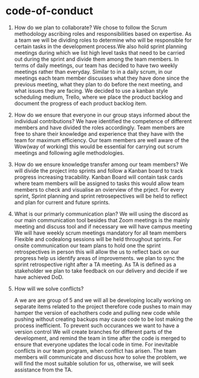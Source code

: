 # code-of-conduct
1. How do we plan to collaborate?
    We chose to follow the Scrum methodology ascribing roles and responsibilities based on expertise. As a team we will be dividing roles to determine who will be responsible for certain tasks in the development process.We also hold sprint planning meetings during which we list high level tasks that need to be carried out during the sprint and divide them among the team members. In terms of daily meetings, our team has decided to have two weekly meetings rather than everyday. Similar to in a daily scrum, in our meetings each team member discusses what they have done since the previous meeting, what they plan to do before the next meeting, and what issues they are facing. We decided to use a kanban style scheduling medium, Trello, where we place the product backlog and document the progress of each product backlog item.

2. How do we ensure that everyone in our group stays informed about the individual contributions?
    We have identified the competence of different members and have divided the roles accordingly. Team members are free to share their knowledge and experience that they have with the team for maximum efficiency. Our team members are well aware of the Wow(way of working) this would be essential for carrying out scrum meetings and following agile methodologies.

3. How do we ensure knowledge transfer among our team members?
    We will divide the project into sprints and follow a Kanban board to track progress increasing tracability. Kanban Board will contain task cards where team members will be assigned to tasks this would allow team members to check and visualise an ovierview of the prject. For every sprint, Sprint planning and sprint retrosepectives will be held to reflect and plan for current and future sprints.
    

4. What is our primarly communication plan?
    We will using the discord as our main communication tool
    besides that Zoom meetings is the mainly meeting and discuss tool
    and if necessary we will have campus meeting
    We will have weekly scrum meetings mandatory for all team members
    Flexible and codealong sessions will be held throughout sprints.
    For onsite communication our team plans to hold one the sprint 
    retrospectives in person this will allow the us to reflect back on our 
    progress help us identify areas of improvements. we plan to sync the 
    sprint retrospective right after a TA meeting. As TA is defined as a 
    stakeholder we plan to take feedback on our delivery and decide if we 
    have achieved DoD.
    
    
5. How will we solve conflicts?

    A we are are group of 5 and we will all be developing locally working 
    on separate items related to the project therefore code pushes to main 
    may hamper the version of eachothers code and pulling new code while 
    pushing without creating backups may cause code to be lost making the 
    process inefficient. To prevent such occurances we want to have a 
    version control We will create branches for different parts of the 
    development, and remind the team in time after the code is merged to 
    ensure that everyone updates the local code in time.
    For inevitable conflicts in our team program, when conflict has arisen. 
    The team members will communicate and discuss how to solve the problem, 
    we will find the most suitable solution for us, otherwise, we will seek 
    assistance from the TA.
